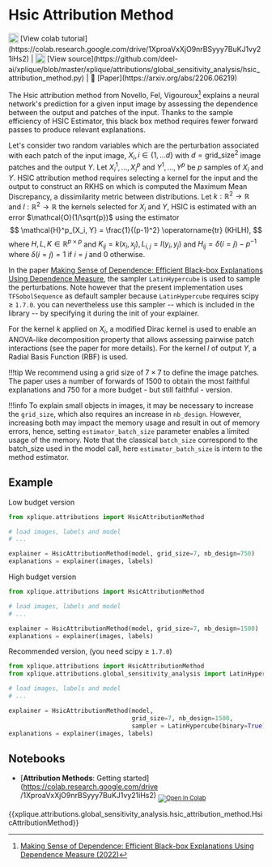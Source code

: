 # Hsic Attribution Method

<sub>
    <img src="https://upload.wikimedia.org/wikipedia/commons/d/d0/Google_Colaboratory_SVG_Logo.svg" width="20">
</sub>[View colab tutorial](https://colab.research.google.com/drive/1XproaVxXjO9nrBSyyy7BuKJ1vy21iHs2) | 
<sub>
    <img src="https://upload.wikimedia.org/wikipedia/commons/9/91/Octicons-mark-github.svg" width="20">
</sub>[View source](https://github.com/deel-ai/xplique/blob/master/xplique/attributions/global_sensitivity_analysis/hsic_attribution_method.py) |
📰 [Paper](https://arxiv.org/abs/2206.06219)

The Hsic attribution method from Novello, Fel, Vigouroux[^1] explains a neural network's prediction for a given input image by assessing the dependence between the output and patches of the input. Thanks to the sample efficiency of HSIC Estimator, this black box method requires fewer forward passes to produce relevant explanations.

Let's consider two random variables which are the perturbation associated with each patch of the input image, $X_i, i \in \{1,...d\}$ with $d= \text{grid_size}^2$ image patches and the output $Y$. Let $X^1_i,...,X^p_i$ and $Y^1,...,Y^p$ be $p$ samples of $X_i$ and $Y$. HSIC attribution method requires selecting a kernel for the input and the output to construct an RKHS on which is computed the Maximum Mean Discrepancy, a dissimilarity metric between distributions. Let $k:\mathbb{R}^2 \rightarrow \mathbb{R}$ and $l:\mathbb{R}^2 \rightarrow \mathbb{R}$ the kernels selected for $X_i$ and $Y$, HSIC is estimated with an error $\mathcal{O}(1/\sqrt{p})$ using the estimator 
$$
\mathcal{H}^p_{X_i, Y} = \frac{1}{(p-1)^2} \operatorname{tr} (KHLH),
$$
where $H, L, K \in \mathbb{R}^{p \times p}$ and $K_{ij} = k(x_i, x_j), L_{i,j} = l(y_i, y_j)$ and $H_{ij} = \delta(i=j) - p^{-1}$ where $\delta(i=j) = 1$ if $i=j$ and $0$ otherwise.

In the paper [Making Sense of Dependence: Efficient Black-box Explanations Using Dependence Measure](https://arxiv.org/abs/2206.06219),  the sampler `LatinHypercube` is used to sample the perturbations. Note however that the present implementation uses `TFSobolSequence` as default sampler because `LatinHypercube` requires scipy $\geq$ `1.7.0`. you can nevertheless use this sampler -- which is included in the library -- by specifying it during the init of your explainer. 

For the kernel $k$ applied on $X_i$, a modified Dirac kernel is used to enable an ANOVA-like decomposition property that allows assessing pairwise patch interactions (see the paper for more details). For the kernel $l$ of output $Y$, a Radial Basis Function (RBF) is used.


!!!tip
    We recommend using a grid size of $7 \times 7$ to define the image patches. The paper uses a number of forwards of $1500$ to obtain the most faithful explanations and $750$ for a more budget - but still faithful - version.

!!!info
    To explain small objects in images, it may be necessary to increase the `grid_size`, which also requires an increase in `nb_design`. However, increasing both may impact the memory usage and result in out of memory errors, hence, setting `estimator_batch_size` parameter enables a limited usage of the memory. Note that the classical `batch_size` correspond to the batch_size used in the model call, here `estimator_batch_size` is intern to the method estimator.


## Example

Low budget version

```python
from xplique.attributions import HsicAttributionMethod

# load images, labels and model
# ...

explainer = HsicAttributionMethod(model, grid_size=7, nb_design=750)
explanations = explainer(images, labels)
```

High budget version

```python
from xplique.attributions import HsicAttributionMethod

# load images, labels and model
# ...

explainer = HsicAttributionMethod(model, grid_size=7, nb_design=1500)
explanations = explainer(images, labels)
```

Recommended version, (you need scipy $\geq$ `1.7.0`)

```python
from xplique.attributions import HsicAttributionMethod
from xplique.attributions.global_sensitivity_analysis import LatinHypercube

# load images, labels and model
# ...

explainer = HsicAttributionMethod(model, 
                                  grid_size=7, nb_design=1500,
                                  sampler = LatinHypercube(binary=True))
explanations = explainer(images, labels)
```

## Notebooks

- [**Attribution Methods**: Getting started](https://colab.research.google.com/drive
/1XproaVxXjO9nrBSyyy7BuKJ1vy21iHs2) <sub> [![Open In Colab](https://colab.research.google.com/assets/colab-badge.svg)](https://colab.research.google.com/drive/1XproaVxXjO9nrBSyyy7BuKJ1vy21iHs2) </sub>


{{xplique.attributions.global_sensitivity_analysis.hsic_attribution_method.HsicAttributionMethod}}

[^1]:[Making Sense of Dependence: Efficient Black-box Explanations Using Dependence Measure (2022)](https://arxiv.org/abs/2206.06219)
